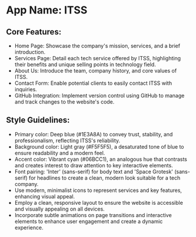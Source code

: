 # **App Name**: ITSS

## Core Features:

- Home Page: Showcase the company's mission, services, and a brief introduction.
- Services Page: Detail each tech service offered by ITSS, highlighting their benefits and unique selling points in technology field.
- About Us: Introduce the team, company history, and core values of ITSS.
- Contact Form: Enable potential clients to easily contact ITSS with inquiries.
- GitHub Integration: Implement version control using GitHub to manage and track changes to the website's code.

## Style Guidelines:

- Primary color: Deep blue (#1E3A8A) to convey trust, stability, and professionalism, reflecting ITSS's reliability.
- Background color: Light gray (#F5F5F5), a desaturated tone of blue to ensure readability and a modern feel.
- Accent color: Vibrant cyan (#06BCC1), an analogous hue that contrasts and creates interest to draw attention to key interactive elements.
- Font pairing: 'Inter' (sans-serif) for body text and 'Space Grotesk' (sans-serif) for headlines to create a clean, modern look suitable for a tech company.
- Use modern, minimalist icons to represent services and key features, enhancing visual appeal.
- Employ a clean, responsive layout to ensure the website is accessible and visually appealing on all devices.
- Incorporate subtle animations on page transitions and interactive elements to enhance user engagement and create a dynamic experience.